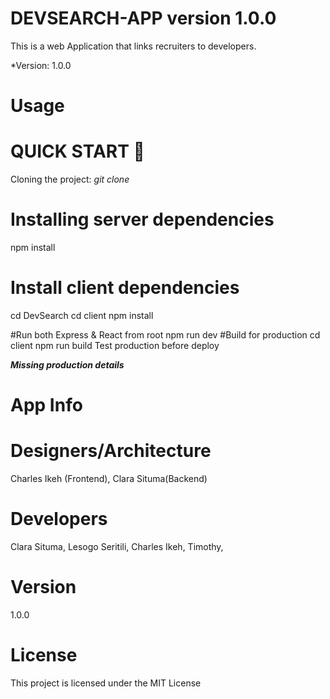 # DEVSEARCH-APP version 1.0.0
This is a web Application that links recruiters to developers.

*Version: 1.0.0

# Usage
# QUICK START 🚀
 Cloning the project:
 *git clone <this url>*
  
# Installing server dependencies

 npm install
# Install client dependencies
cd DevSearch
cd client
npm install

#Run both Express & React from root
npm run dev
#Build for production
cd client
npm run build
Test production before deploy
 
 
 ***Missing production details***

# App Info

# Designers/Architecture
Charles Ikeh (Frontend),
Clara Situma(Backend)

# Developers
Clara Situma,
Lesogo Seritili,
Charles Ikeh,
Timothy,


# Version
1.0.0

# License
This project is licensed under the MIT License

